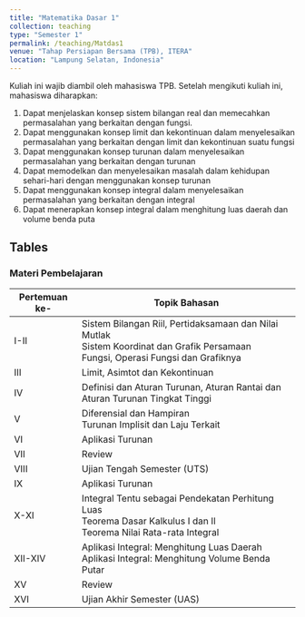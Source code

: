 ```yaml
---
title: "Matematika Dasar 1"
collection: teaching
type: "Semester 1"
permalink: /teaching/Matdas1
venue: "Tahap Persiapan Bersama (TPB), ITERA"
location: "Lampung Selatan, Indonesia"
---
```


Kuliah ini wajib diambil oleh mahasiswa TPB. Setelah mengikuti kuliah ini, mahasiswa diharapkan: 
1. Dapat menjelaskan konsep sistem bilangan real dan memecahkan permasalahan yang berkaitan dengan fungsi.
2. Dapat menggunakan konsep limit dan kekontinuan dalam menyelesaikan permasalahan yang berkaitan dengan limit dan kekontinuan suatu fungsi
3. Dapat menggunakan konsep turunan dalam menyelesaikan permasalahan yang berkaitan dengan turunan
4. Dapat memodelkan dan menyelesaikan masalah dalam kehidupan sehari-hari dengan menggunakan konsep turunan
5. Dapat menggunakan konsep integral dalam menyelesaikan permasalahan yang berkaitan dengan integral
6. Dapat menerapkan konsep integral dalam menghitung luas daerah dan volume benda puta

## Tables

### Materi Pembelajaran

| Pertemuan ke-   |                             Topik Bahasan                                 |
| ------ | ------------------------------------------------------------ |
| I-II              | Sistem Bilangan Riil, Pertidaksamaan dan Nilai Mutlak<br>Sistem Koordinat dan Grafik Persamaan<br>Fungsi, Operasi Fungsi dan Grafiknya     |
| III               | Limit, Asimtot dan Kekontinuan                                                                     |
| IV                | Definisi dan Aturan Turunan, Aturan Rantai dan Aturan Turunan Tingkat Tinggi                       |
| V                 | Diferensial dan Hampiran<br>Turunan Implisit dan Laju Terkait                                      |
| VI                | Aplikasi Turunan                                                                                   |
| VII               | Review                                                                                            |
| VIII              | Ujian Tengah Semester (UTS)                                                                       |
| IX                | Aplikasi Turunan                                                                                   |
| X-XI              | Integral Tentu sebagai Pendekatan Perhitung Luas<br>Teorema Dasar Kalkulus I dan II<br>Teorema Nilai Rata-rata Integral |
| XII-XIV           | Aplikasi Integral: Menghitung Luas Daerah<br>Aplikasi Integral: Menghitung Volume Benda Putar      |
| XV                | Review                                                                                            |
| XVI               | Ujian Akhir Semester (UAS)                                                                        |

